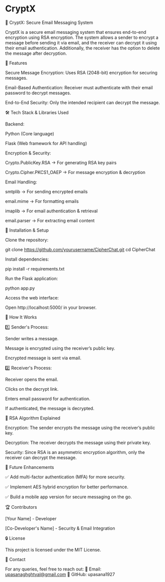 # CryptX
📧 CryptX: Secure Email Messaging System

CryptX is a secure email messaging system that ensures end-to-end encryption using RSA encryption. The system allows a sender to encrypt a message before sending it via email, and the receiver can decrypt it using their email authentication. Additionally, the receiver has the option to delete the message after decryption.

🚀 Features

Secure Message Encryption: Uses RSA (2048-bit) encryption for securing messages.

Email-Based Authentication: Receiver must authenticate with their email password to decrypt messages.

End-to-End Security: Only the intended recipient can decrypt the message.


🛠️ Tech Stack & Libraries Used

Backend:

Python (Core language)

Flask (Web framework for API handling)

Encryption & Security:

Crypto.PublicKey.RSA → For generating RSA key pairs

Crypto.Cipher.PKCS1_OAEP → For message encryption & decryption

Email Handling:

smtplib → For sending encrypted emails

email.mime → For formatting emails

imaplib → For email authentication & retrieval

email.parser → For extracting email content

🔧 Installation & Setup

Clone the repository:

git clone https://github.com/yourusername/CipherChat.git
cd CipherChat

Install dependencies:

pip install -r requirements.txt

Run the Flask application:

python app.py

Access the web interface:

Open http://localhost:5000/ in your browser.

📌 How It Works

1️⃣ Sender's Process:

Sender writes a message.

Message is encrypted using the receiver’s public key.

Encrypted message is sent via email.

2️⃣ Receiver's Process:

Receiver opens the email.

Clicks on the decrypt link.

Enters email password for authentication.

If authenticated, the message is decrypted.

📜 RSA Algorithm Explained

Encryption: The sender encrypts the message using the receiver’s public key.

Decryption: The receiver decrypts the message using their private key.

Security: Since RSA is an asymmetric encryption algorithm, only the receiver can decrypt the message.

📩 Future Enhancements

✅ Add multi-factor authentication (MFA) for more security.

✅ Implement AES hybrid encryption for better performance.

✅ Build a mobile app version for secure messaging on the go.

🏆 Contributors

[Your Name] - Developer

[Co-Developer's Name] - Security & Email Integration

🔒 License

This project is licensed under the MIT License.

🤝 Contact

For any queries, feel free to reach out:
📧 Email: upasanaghghtyal@gmail.com 🐙 GitHub: upasana1927

